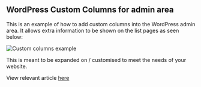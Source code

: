 ## WordPress Custom Columns for admin area

This is an example of how to add custom columns into the WordPress admin area. It allows extra information to be shown on the list pages as seen below:

![Custom columns example](https://stevencotterill.co.uk/img/custom_columns_finished.jpg)

This is meant to be expanded on / customised to meet the needs of your website.

View relevant article [here](https://stevencotterill.co.uk/adding-custom-columns-to-the-wordpress-admin-area)